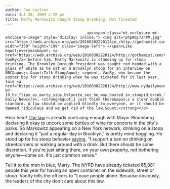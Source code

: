 ```yaml
---
author: Jen Carlson
date: Jul 20, 2009 2:20 pm
title: Marty Markowitz Caught Stoop Drinking, Not Ticketed
---
```


	
										<p><span class="mt-enclosure mt-enclosure-image" style="display: inline;"> <img alt="phpWq17JhPM.jpg" src="https://web.archive.org/web/20160302220124im_/http://gothamist.com/attachments/arts_jen/phpWq17JhPM.jpg" width="350" height="199" class="image-left"> </span>Like &quot;everyman&quot; <a href="https://web.archive.org/web/20160302220124/http://gothamist.com/tags/kimbervanry">Kimber VanRy</a> before him, Marty Markowitz is standing up for stoop drinking. The Brooklyn Borough President was caught red handed with a glass of white as he sat on a Brooklyn stoop for an interview on NBC&apos;s &quot;Talk Stoop&quot; segment. VanRy, who became the poster boy for stoop drinking when he was ticketed for it last year, told <a href="https://web.archive.org/web/20160302220124/http://www.nydailynews.com/ny_local/brooklyn/2009/07/19/2009-07-19_he_flips_as_marty_sips_bklynite_sez_he_was_busted_in_stoopid_drink_law.html">the Daily News</a>, <strong>&quot;I just think there&apos;s a clear double standard. A law should be applied blindly to everyone, or it should be deemed ridiculous and we get rid of the law.&quot;</strong></p>

<p>Hear hear! <a href="https://web.archive.org/web/20160302220124/http://gothamist.com/2008/09/08/stoop_drinking_the_saga_continues.php">The law</a> is already confusing enough with Mayor Bloomberg declaring it okay to uncork some bottles of wine for concerts in the city&apos;s parks. So Markowitz appearing on a New York network, drinking on a stoop and declaring it &quot;just a regular day in Brooklyn,&quot; is pretty mind boggling. He stood up for his stoop behavior <a href="https://web.archive.org/web/20160302220124/http://www.nydailynews.com/ny_local/brooklyn/2009/07/20/2009-07-20_brooklyn_beep_markowitz_claims_common_sense_to_bag_openbottle_ban_on_private_pro.html">saying</a>, &quot;I support a ban on drinking on streetcorners or walking around with a drink. But there should be some discretion. If you&apos;re just sitting there, on your own property, not bothering anyone&#x2014;come on. It&apos;s just common sense.&quot;</p>

<p>Tell it to the men in blue, Marty. The NYPD have already ticketed 65,881 people this year for having an open container on the sidewalk, street or stoop. VanRy tells the officers to &quot;Leave people alone. Because obviously, the leaders of the city don&apos;t care about this law.</p>					
										
									
				